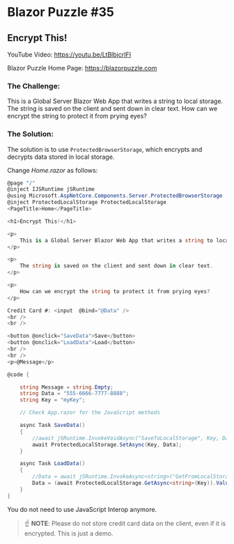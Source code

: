 # Blazor Puzzle #35

## Encrypt This!

YouTube Video: https://youtu.be/LtBlbjcrIFI

Blazor Puzzle Home Page: https://blazorpuzzle.com

### The Challenge:

This is a Global Server Blazor Web App that writes a string to local storage. The string is saved on the client and sent down in clear text. How can we encrypt the string to protect it from prying eyes?

### The Solution:

The solution is to use `ProtectedBrowserStorage`, which encrypts and decrypts data stored in local storage.

Change *Home.razor* as follows:

```c#
@page "/"
@inject IJSRuntime jSRuntime
@using Microsoft.AspNetCore.Components.Server.ProtectedBrowserStorage
@inject ProtectedLocalStorage ProtectedLocalStorage
<PageTitle>Home</PageTitle>

<h1>Encrypt This!</h1>

<p>
    This is a Global Server Blazor Web App that writes a string to local storage.
</p>

<p>
    The string is saved on the client and sent down in clear text.
</p>

<p>
    How can we encrypt the string to protect it from prying eyes?
</p>

Credit Card #: <input  @bind="@Data" />
<br />
<br />

<button @onclick="SaveData">Save</button>
<button @onclick="LoadData">Load</button>
<br />
<br />
<p>@Message</p>

@code {

    string Message = string.Empty;
    string Data = "555-6666-7777-8888";
    string Key = "myKey";

    // Check App.razor for the JavaScript methods

    async Task SaveData()
    {
        //await jSRuntime.InvokeVoidAsync("SaveToLocalStorage", Key, Data);
        await ProtectedLocalStorage.SetAsync(Key, Data);
    }

    async Task LoadData()
    {
        //Data = await jSRuntime.InvokeAsync<string>("GetFromLocalStorage", Key);
        Data = (await ProtectedLocalStorage.GetAsync<string>(Key)).Value;
    }
}
```

You do not need to use JavaScript Interop anymore. 

> :point_up: **NOTE**: Please do not store credit card data on the client, even if it is encrypted. This is just a demo.

